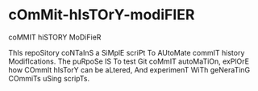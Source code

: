 # cOmMit-hIsTOrY-modiFIER
coMMIT hiSTORY MoDiFieR

ThIs repoSitory coNTaInS a SiMplE scriPt To AUtoMate commIT history ModifIcations. The puRpoSe IS To test Git coMmIT autoMaTiOn, exPlOrE how COmmIt hIsTorY can be aLtered, And experimenT WiTh geNeraTinG COmmiTs uSing scripTs.
